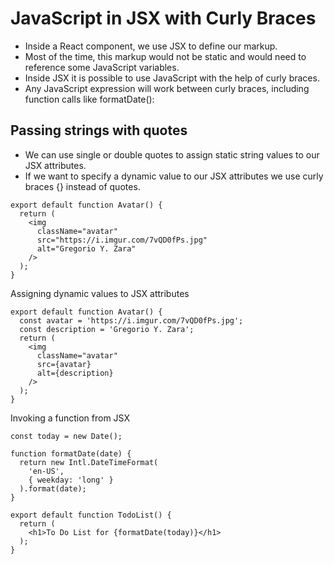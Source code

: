 # JavaScript in JSX with Curly Braces

- Inside a React component, we use JSX to define our markup.
- Most of the time, this markup would not be static and would need to reference some JavaScript variables.
- Inside JSX it is possible to use JavaScript with the help of curly braces.
- Any JavaScript expression will work between curly braces, including function calls like formatDate():


## Passing strings with quotes 

- We can use single or double quotes to assign static string values to our JSX attributes.
- If we want to specify a dynamic value to our JSX attributes we use curly braces {} instead of quotes.


```tsx
export default function Avatar() {
  return (
    <img
      className="avatar"
      src="https://i.imgur.com/7vQD0fPs.jpg"
      alt="Gregorio Y. Zara"
    />
  );
}
```

Assigning dynamic values to JSX attributes

```tsx
export default function Avatar() {
  const avatar = 'https://i.imgur.com/7vQD0fPs.jpg';
  const description = 'Gregorio Y. Zara';
  return (
    <img
      className="avatar"
      src={avatar}
      alt={description}
    />
  );
}
```

Invoking a function from JSX

```tsx
const today = new Date();

function formatDate(date) {
  return new Intl.DateTimeFormat(
    'en-US',
    { weekday: 'long' }
  ).format(date);
}

export default function TodoList() {
  return (
    <h1>To Do List for {formatDate(today)}</h1>
  );
}
```
